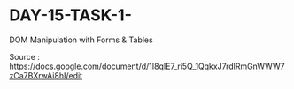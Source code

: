 # DAY-15-TASK-1- 
DOM Manipulation with Forms & Tables

Source : https://docs.google.com/document/d/1I8qIE7_ri5Q_1QqkxJ7rdlRmGnWWW7zCa7BXrwAi8hI/edit
